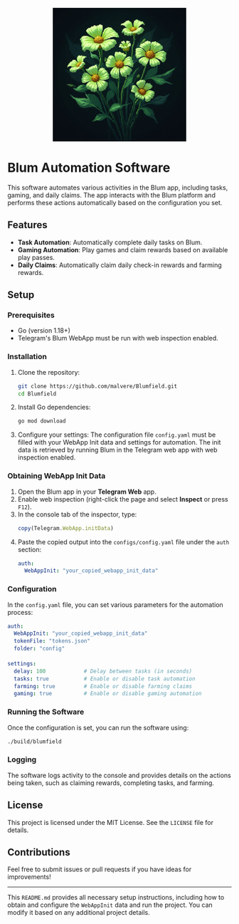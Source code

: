 <p align="center">
  <img src=".github/1.webp" alt="Blum Automation Screenshot" width="300"/>
</p>

# Blum Automation Software

This software automates various activities in the Blum app, including tasks, gaming, and daily claims. The app interacts with the Blum platform and performs these actions automatically based on the configuration you set.

## Features

- **Task Automation**: Automatically complete daily tasks on Blum.
- **Gaming Automation**: Play games and claim rewards based on available play passes.
- **Daily Claims**: Automatically claim daily check-in rewards and farming rewards.

## Setup

### Prerequisites

- Go (version 1.18+)
- Telegram's Blum WebApp must be run with web inspection enabled.

### Installation

1. Clone the repository:
   ```bash
   git clone https://github.com/malvere/Blumfield.git
   cd Blumfield
   ```

2. Install Go dependencies:
   ```bash
   go mod download
   ```

3. Configure your settings:
   The configuration file `config.yaml` must be filled with your WebApp Init data and settings for automation. The init data is retrieved by running Blum in the Telegram web app with web inspection enabled.

### Obtaining WebApp Init Data

1. Open the Blum app in your **Telegram Web** app.
2. Enable web inspection (right-click the page and select **Inspect** or press `F12`).
3. In the console tab of the inspector, type:
   ```javascript
   copy(Telegram.WebApp.initData)
   ```
4. Paste the copied output into the `configs/config.yaml` file under the `auth` section:
   ```yaml
   auth:
     WebAppInit: "your_copied_webapp_init_data"
   ```

### Configuration

In the `config.yaml` file, you can set various parameters for the automation process:

```yaml
auth:
  WebAppInit: "your_copied_webapp_init_data"
  tokenFile: "tokens.json"
  folder: "config"

settings:
  delay: 100            # Delay between tasks (in seconds)
  tasks: true           # Enable or disable task automation
  farming: true         # Enable or disable farming claims
  gaming: true          # Enable or disable gaming automation
```

### Running the Software

Once the configuration is set, you can run the software using:

```bash
./build/blumfield
```

### Logging

The software logs activity to the console and provides details on the actions being taken, such as claiming rewards, completing tasks, and farming.

## License

This project is licensed under the MIT License. See the `LICENSE` file for details.

## Contributions

Feel free to submit issues or pull requests if you have ideas for improvements!

---

This `README.md` provides all necessary setup instructions, including how to obtain and configure the `WebAppInit` data and run the project. You can modify it based on any additional project details.
